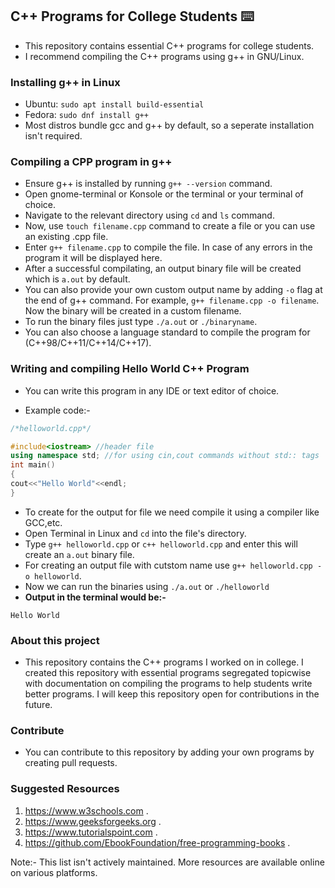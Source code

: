 ## C++ Programs for College Students ⌨️

- This repository contains essential C++ programs for college students. 
- I recommend compiling the C++ programs using g++ in GNU/Linux.

### Installing g++ in Linux

- Ubuntu: `sudo apt install build-essential`
- Fedora: `sudo dnf install g++`
- Most distros bundle gcc and g++ by default, so a seperate installation isn't required. 

### Compiling a CPP program in g++

- Ensure g++ is installed by running `g++ --version` command.
- Open gnome-terminal or Konsole or the terminal or your terminal of choice.
- Navigate to the relevant directory using `cd` and `ls` command.
- Now, use `touch filename.cpp` command to create a file or you can use an existing .cpp file.
- Enter `g++ filename.cpp` to compile the file. In case of any errors in the program it will be displayed here. 
- After a successful compilating, an output binary file will be created which is `a.out` by default. 
- You can also provide your own custom output name by adding `-o` flag at the end of g++ command. For example, `g++ filename.cpp -o filename`. Now the binary will be created in a custom filename.
- To run the binary files just type `./a.out` or `./binaryname`. 
- You can also choose a language standard to compile the program for (C++98/C++11/C++14/C++17).

### Writing and compiling Hello World C++ Program

- You can write this program in any IDE or text editor of choice. 

- Example code:-
```cpp
/*helloworld.cpp*/

#include<iostream> //header file
using namespace std; //for using cin,cout commands without std:: tags
int main()
{
cout<<"Hello World"<<endl; 
}
```

- To create for the output for file we need compile it using a compiler like GCC,etc.
- Open Terminal in Linux and `cd` into the file's directory.
- Type `g++ helloworld.cpp` or `c++ helloworld.cpp` and enter this will create an `a.out` binary file. 
- For creating an output file with cutstom name use `g++ helloworld.cpp -o helloworld`.
- Now we can run the binaries using `./a.out` or `./helloworld`
- **Output in the terminal would be:-**
```
Hello World
```

### About this project

- This repository contains the C++ programs I worked on in college. I created this repository with essential programs segregated topicwise with documentation on compiling the programs to help students write better programs. I will keep this repository open for contributions in the future.

### Contribute 

- You can contribute to this repository by adding your own programs by creating pull requests. 

### Suggested Resources

1. <https://www.w3schools.com> .
2. <https://www.geeksforgeeks.org> .
3. <https://www.tutorialspoint.com> .
4. <https://github.com/EbookFoundation/free-programming-books> .

Note:- This list isn't actively maintained. More resources are available online on various platforms. 
